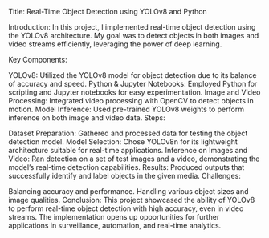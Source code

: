 Title: Real-Time Object Detection using YOLOv8 and Python

Introduction: In this project, I implemented real-time object detection using the YOLOv8 architecture. My goal was to detect objects in both images and video streams efficiently, leveraging the power of deep learning.

Key Components:

YOLOv8: Utilized the YOLOv8 model for object detection due to its balance of accuracy and speed.
Python & Jupyter Notebooks: Employed Python for scripting and Jupyter notebooks for easy experimentation.
Image and Video Processing: Integrated video processing with OpenCV to detect objects in motion.
Model Inference: Used pre-trained YOLOv8 weights to perform inference on both image and video data.
Steps:

Dataset Preparation: Gathered and processed data for testing the object detection model.
Model Selection: Chose YOLOv8n for its lightweight architecture suitable for real-time applications.
Inference on Images and Video: Ran detection on a set of test images and a video, demonstrating the model’s real-time detection capabilities.
Results: Produced outputs that successfully identify and label objects in the given media.
Challenges:

Balancing accuracy and performance.
Handling various object sizes and image qualities.
Conclusion: This project showcased the ability of YOLOv8 to perform real-time object detection with high accuracy, even in video streams. The implementation opens up opportunities for further applications in surveillance, automation, and real-time analytics.
